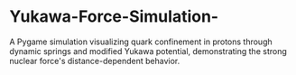 # Yukawa-Force-Simulation-
A Pygame simulation visualizing quark confinement in protons through dynamic springs and modified Yukawa potential, demonstrating the strong nuclear force's distance-dependent behavior.
